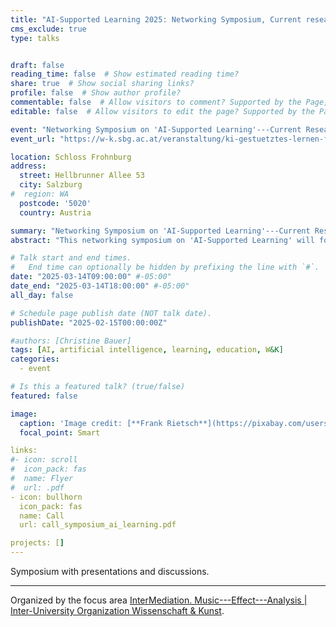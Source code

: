 ```yaml
---
title: "AI-Supported Learning 2025: Networking Symposium, Current research and practical projects in Salzburg"
cms_exclude: true
type: talks


draft: false
reading_time: false  # Show estimated reading time?
share: true  # Show social sharing links?
profile: false  # Show author profile?
commentable: false  # Allow visitors to comment? Supported by the Page, Post, and Docs content types.
editable: false  # Allow visitors to edit the page? Supported by the Page, Post, and Docs content types.

event: "Networking Symposium on 'AI-Supported Learning'---Current Research and Practical Projects in Salzburg"
event_url: "https://w-k.sbg.ac.at/veranstaltung/ki-gestuetztes-lernen-forschung-und-projekte-in-salzburg/"

location: Schloss Frohnburg
address:
  street: Hellbrunner Allee 53
  city: Salzburg
#  region: WA
  postcode: '5020'
  country: Austria

summary: "Networking Symposium on 'AI-Supported Learning'---Current Research and Practical Projects in Salzburg"
abstract: "This networking symposium on 'AI-Supported Learning' will focus on current research, development and applied projects in Salzburg. The aim of the networking symposium is to explore possible synergies and the opportunity for larger cross-institutional research proposals within a joint working group. It provides a stage to present innovative approaches and projects for the use of AI technologies in teaching at schools and universities which have the potential to effectively support learning processes."

# Talk start and end times.
#   End time can optionally be hidden by prefixing the line with `#`.
date: "2025-03-14T09:00:00" #-05:00"
date_end: "2025-03-14T18:00:00" #-05:00"
all_day: false

# Schedule page publish date (NOT talk date).
publishDate: "2025-02-15T00:00:00Z"

#authors: [Christine Bauer]
tags: [AI, artificial intelligence, learning, education, W&K]
categories:
  - event

# Is this a featured talk? (true/false)
featured: false

image:
  caption: 'Image credit: [**Frank Rietsch**](https://pixabay.com/users/frank_rietsch-638998/?utm_source=link-attribution&utm_medium=referral&utm_campaign=image&utm_content=8266849) from [Pixabay](https://pixabay.com//?utm_source=link-attribution&utm_medium=referral&utm_campaign=image&utm_content=8266849)'
  focal_point: Smart

links:
#- icon: scroll
#  icon_pack: fas
#  name: Flyer
#  url: .pdf
- icon: bullhorn
  icon_pack: fas
  name: Call
  url: call_symposium_ai_learning.pdf

projects: []
---
```

Symposium with presentations and discussions.

<hr>

Organized by the focus area [InterMediation. Music---Effect---Analysis | Inter-University Organization Wissenschaft & Kunst](https://w-k.sbg.ac.at/en/intermediation-music-effect-analysis-2024-28/).